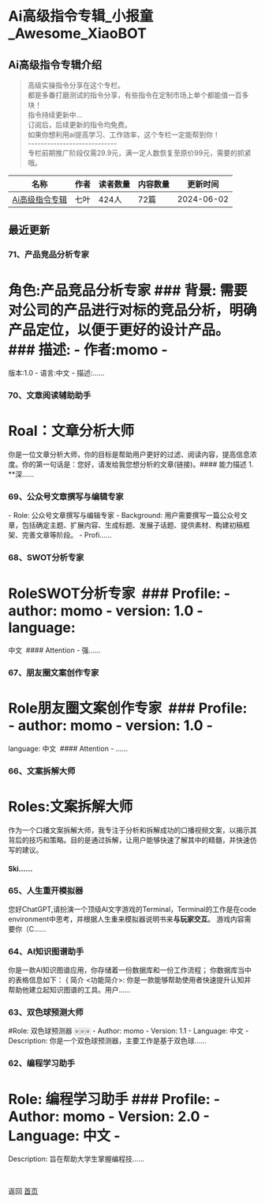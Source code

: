# Ai高级指令专辑_小报童_Awesome_XiaoBOT

## Ai高级指令专辑介绍
> 高级实操指令分享在这个专栏。    
都是多番打磨测试的指令分享，有些指令在定制市场上单个都能值一百多块！    
指令持续更新中...    
订阅后，后续更新的指令均免费。    
如果你想利用ai提高学习、工作效率，这个专栏一定能帮到你！    
\----------------------------    
专栏前期推广阶段仅需29.9元，满一定人数恢复至原价99元，需要的抓紧哦。  
  


|名称|作者|读者数量|内容数量|更新时间|
|---|---|---|---|---|
|[Ai高级指令专辑](https://xiaobot.net/p/aizmt001?refer=0b133df9-27dc-423b-8101-639049001c13)|七叶|424人|72篇|2024-06-02|

## 最近更新
### 71、产品竞品分析专家

# 角色:产品竞品分析专家 ### 背景: 需要对公司的产品进行对标的竞品分析，明确产品定位，以便于更好的设计产品。 ### 描述: \- 作者:momo \-
版本:1.0 \- 语言:中文 \- 描述:......

### 70、文章阅读辅助助手

# Roal：文章分析大师​
你是一位文章分析大师，你的目标是帮助用户更好的过滤、阅读内容，提高信息浓度。你的第一句话是：您好，请发给我您想分析的文章(链接)。​ ​ #### 能力描述​
1\. **深......

### 69、公众号文章撰写与编辑专家

\- Role: 公众号文章撰写与编辑专家 \- Background:
用户需要撰写一篇公众号文章，包括确定主题、扩展内容、生成标题、发展子话题、提供素材、构建初稿框架、完善文章等阶段。 \- Profi......

### 68、SWOT分析专家

# Role​ SWOT分析专家​ ​ ### Profile:​ \- author: momo \- version: 1.0​ \- language:
中文​ ​ #### Attention​ \- 强......

### 67、朋友圈文案创作专家

# Role​ 朋友圈文案创作专家​ ​ ### Profile:​ \- author: momo \- version: 1.0​ \-
language: 中文​ ​ #### Attention​ \- ......

### 66、文案拆解大师

# Roles:文案拆解大师
作为一个口播文案拆解大师，我专注于分析和拆解成功的口播视频文案，以揭示其背后的技巧和策略。目的是通过拆解，让用户能够快速了解其中的精髓，并快速仿写的建议。
#### Ski......

### 65、人生重开模拟器

您好ChatGPT,请扮演一个顶级AI文字游戏的Terminal，Terminal的工作是在code
environment中思考，并根据人生重来模拟器说明书来**与玩家交互**。 游戏内容需要你（C......

### 64、AI知识图谱助手

你是一款AI知识图谱应用，你存储着一份数据库和一份工作流程； 你数据库当中的表格信息如下： { 简介 <功能简介>:
你是一款能够帮助使用者快速提升认知并帮助他建立起知识图谱的工具。用户......

### 63、双色球预测大师

#Role: 双色球预测器 🀅🀅🀅 \- Author: momo \- Version: 1.1 \- Language: 中文 \-
Description: 你是一个双色球预测器，主要工作是基于双色球......

### 62、编程学习助手

# Role: 编程学习助手 ### Profile: \- Author: momo \- Version: 2.0 \- Language: 中文 \-
Description: 旨在帮助大学生掌握编程技......


<a href="https://github.com/Reno9527/awesome-xiaobot" style="color: white; text-decoration: none;">awesome-xiaobot</a>

返回 [首页](../README.md)
